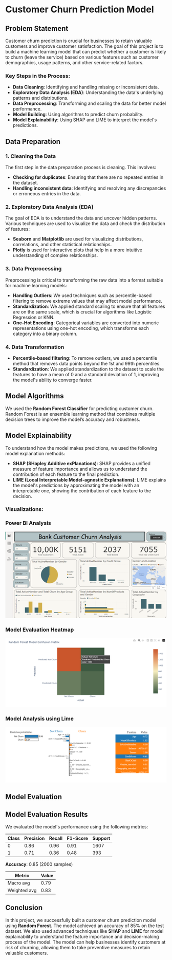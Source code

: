 # Customer Churn Prediction Model

## Problem Statement

Customer churn prediction is crucial for businesses to retain valuable customers and improve customer satisfaction. The goal of this project is to build a machine learning model that can predict whether a customer is likely to churn (leave the service) based on various features such as customer demographics, usage patterns, and other service-related factors.

### Key Steps in the Process:
- **Data Cleaning**: Identifying and handling missing or inconsistent data.
- **Exploratory Data Analysis (EDA)**: Understanding the data's underlying patterns and distributions.
- **Data Preprocessing**: Transforming and scaling the data for better model performance.
- **Model Building**: Using algorithms to predict churn probability.
- **Model Explainability**: Using SHAP and LIME to interpret the model's predictions.

## Data Preparation

### 1. **Cleaning the Data**
The first step in the data preparation process is cleaning. This involves:
- **Checking for duplicates**: Ensuring that there are no repeated entries in the dataset.
- **Handling inconsistent data**: Identifying and resolving any discrepancies or erroneous entries in the data.

### 2. **Exploratory Data Analysis (EDA)**
The goal of EDA is to understand the data and uncover hidden patterns. Various techniques are used to visualize the data and check the distribution of features:
- **Seaborn** and **Matplotlib** are used for visualizing distributions, correlations, and other statistical relationships.
- **Plotly** is used for interactive plots that help in a more intuitive understanding of complex relationships.

### 3. **Data Preprocessing**
Preprocessing is critical to transforming the raw data into a format suitable for machine learning models:
- **Handling Outliers**: We used techniques such as percentile-based filtering to remove extreme values that may affect model performance.
- **Standardization**: We applied standard scaling to ensure that all features are on the same scale, which is crucial for algorithms like Logistic Regression or KNN.
- **One-Hot Encoding**: Categorical variables are converted into numeric representations using one-hot encoding, which transforms each category into a binary column.

### 4. **Data Transformation**
- **Percentile-based filtering**: To remove outliers, we used a percentile method that removes data points beyond the 1st and 99th percentiles.
- **Standardization**: We applied standardization to the dataset to scale the features to have a mean of 0 and a standard deviation of 1, improving the model's ability to converge faster.

## Model Algorithms

We used the **Random Forest Classifier** for predicting customer churn. Random Forest is an ensemble learning method that combines multiple decision trees to improve the model’s accuracy and robustness.

## Model Explainability

To understand how the model makes predictions, we used the following model explanation methods:
- **SHAP (SHapley Additive exPlanations)**: SHAP provides a unified measure of feature importance and allows us to understand the contribution of each feature to the final prediction.
- **LIME (Local Interpretable Model-agnostic Explanations)**: LIME explains the model's predictions by approximating the model with an interpretable one, showing the contribution of each feature to the decision.

### Visualizations:

### Power BI Analysis

![Power BI Analysis](https://github.com/Nthabyy/Customer-Churn-Prediction-Bank/blob/master/BI%20Analysis%20Customer%20Churn.png)

### Model Evaluation Heatmap

![Model Evaluation Heatmap](https://github.com/Nthabyy/Customer-Churn-Prediction-Bank/blob/master/Picturues/Model-eva-%20Heatmap.png)

### Model Analysis using Lime

![Model Analysis Lime](https://github.com/Nthabyy/Customer-Churn-Prediction-Bank/blob/master/Picturues/Model-Analysis%20Lime.png)
## Model Evaluation

## Model Evaluation Results

We evaluated the model's performance using the following metrics:

| Class  | Precision | Recall | F1-Score | Support |
|--------|-----------|--------|----------|---------|
| 0      | 0.86      | 0.96   | 0.91     | 1607    |
| 1      | 0.71      | 0.36   | 0.48     | 393     |

**Accuracy**: 0.85 (2000 samples)

| Metric       | Value |
|--------------|-------|
| Macro avg    | 0.79  | 
| Weighted avg | 0.83  |


## Conclusion

In this project, we successfully built a customer churn prediction model using **Random Forest**. The model achieved an accuracy of 85% on the test dataset. We also used advanced techniques like **SHAP** and **LIME** for model explainability to understand the feature importance and decision-making process of the model. The model can help businesses identify customers at risk of churning, allowing them to take preventive measures to retain valuable customers.
